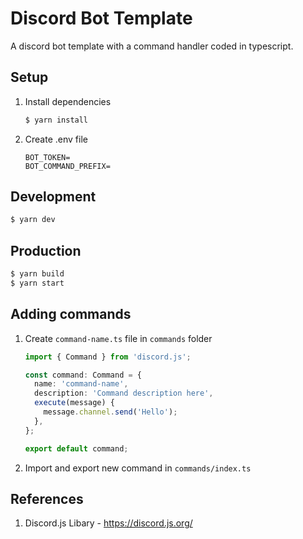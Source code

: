 # Discord Bot Template

A discord bot template with a command handler coded in typescript.

## Setup

1. Install dependencies

   ```bash
   $ yarn install
   ```

2. Create .env file

   ```env
   BOT_TOKEN=
   BOT_COMMAND_PREFIX=
   ```

## Development

```bash
$ yarn dev
```

## Production

```bash
$ yarn build
$ yarn start
```

## Adding commands

1. Create `command-name.ts` file in `commands` folder

   ```typescript
   import { Command } from 'discord.js';

   const command: Command = {
     name: 'command-name',
     description: 'Command description here',
     execute(message) {
       message.channel.send('Hello');
     },
   };

   export default command;
   ```

2. Import and export new command in `commands/index.ts`

## References

1. Discord.js Libary - <https://discord.js.org/>
